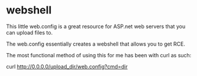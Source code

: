 # webshell

This little web.config is a great resource for ASP.net web servers that you can upload files to.

The web.config essentially creates a webshell that allows you to get RCE.

The most functional method of using this for me has been with curl as such:

curl http://0.0.0.0/upload_dir/web.config?cmd=dir
